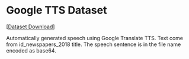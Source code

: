 # Google TTS Dataset

[[Dataset Download](https://storage.depia.wiki/gtts-500k.zip)]

Automatically generated speech using Google Translate TTS. Text come from id_newspapers_2018 title. The speech sentence is in the file name encoded as base64.

